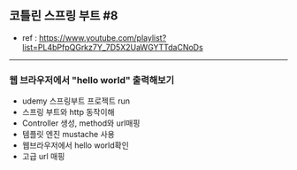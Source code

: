 ## 코틀린 스프링 부트 #8
- ref : https://www.youtube.com/playlist?list=PL4bPfpQGrkz7Y_7D5X2UaWGYTTdaCNoDs
---

### 웹 브라우저에서 "hello world" 출력해보기
- udemy 스프링부트 프로젝트 run
- 스프링 부트와 http 동작이해
- Controller 생성, method와 url매핑
- 템플릿 엔진 mustache 사용
- 웹브라우저에서 hello world확인
- 고급 url 매핑
